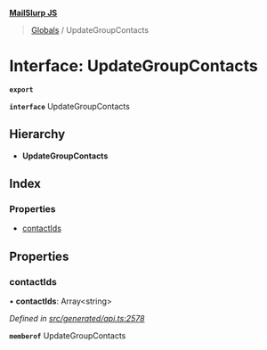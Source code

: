 **[MailSlurp JS](../README.md)**

> [Globals](../README.md) / UpdateGroupContacts

# Interface: UpdateGroupContacts

**`export`** 

**`interface`** UpdateGroupContacts

## Hierarchy

* **UpdateGroupContacts**

## Index

### Properties

* [contactIds](updategroupcontacts.md#contactids)

## Properties

### contactIds

•  **contactIds**: Array\<string>

*Defined in [src/generated/api.ts:2578](https://github.com/mailslurp/mailslurp-client/blob/c6aef6d/src/generated/api.ts#L2578)*

**`memberof`** UpdateGroupContacts
